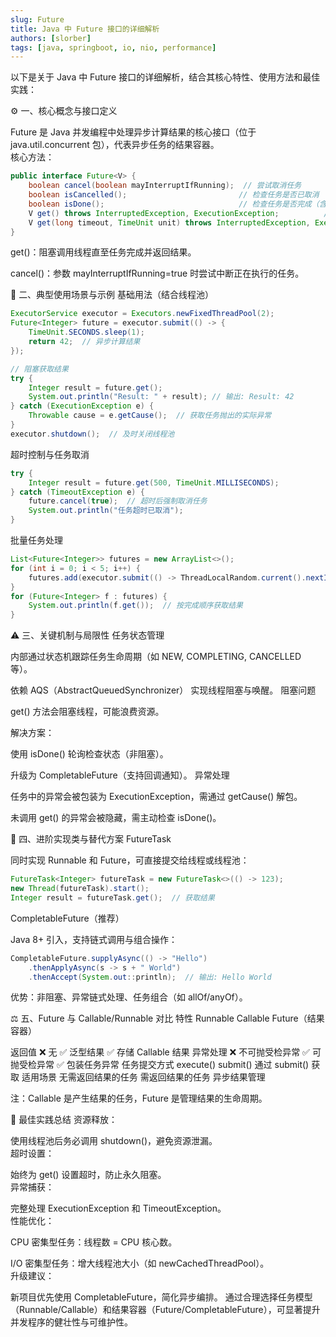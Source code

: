```yaml
---
slug: Future
title: Java 中 Future 接口的详细解析
authors: [slorber]
tags: [java, springboot, io, nio, performance]
---
```


以下是关于 Java 中 Future 接口的详细解析，结合其核心特性、使用方法和最佳实践：

⚙️ 一、核心概念与接口定义

Future 是 Java 并发编程中处理异步计算结果的核心接口（位于 java.util.concurrent 包），代表异步任务的结果容器。  
核心方法：  
```java
public interface Future<V> {
    boolean cancel(boolean mayInterruptIfRunning);  // 尝试取消任务
    boolean isCancelled();                         // 检查任务是否已取消
    boolean isDone();                              // 检查任务是否完成（含正常结束、异常或取消）
    V get() throws InterruptedException, ExecutionException;          // 阻塞获取结果
    V get(long timeout, TimeUnit unit) throws InterruptedException, ExecutionException, TimeoutException; // 带超时的结果获取
}
```

get()：阻塞调用线程直至任务完成并返回结果。

cancel()：参数 mayInterruptIfRunning=true 时尝试中断正在执行的任务。

🚀 二、典型使用场景与示例
基础用法（结合线程池）

```java
ExecutorService executor = Executors.newFixedThreadPool(2);
Future<Integer> future = executor.submit(() -> {
    TimeUnit.SECONDS.sleep(1);
    return 42;  // 异步计算结果
});

// 阻塞获取结果
try {
    Integer result = future.get();  
    System.out.println("Result: " + result); // 输出: Result: 42
} catch (ExecutionException e) {
    Throwable cause = e.getCause();  // 获取任务抛出的实际异常
}
executor.shutdown();  // 及时关闭线程池
```

超时控制与任务取消

```java
try {
    Integer result = future.get(500, TimeUnit.MILLISECONDS); 
} catch (TimeoutException e) {
    future.cancel(true);  // 超时后强制取消任务
    System.out.println("任务超时已取消");
}
```

批量任务处理

```java
List<Future<Integer>> futures = new ArrayList<>();
for (int i = 0; i < 5; i++) {
    futures.add(executor.submit(() -> ThreadLocalRandom.current().nextInt(100)));
}
for (Future<Integer> f : futures) {
    System.out.println(f.get());  // 按完成顺序获取结果
}
```

⚠️ 三、关键机制与局限性
任务状态管理

内部通过状态机跟踪任务生命周期（如 NEW, COMPLETING, CANCELLED 等）。

依赖 AQS（AbstractQueuedSynchronizer） 实现线程阻塞与唤醒。
阻塞问题

get() 方法会阻塞线程，可能浪费资源。

解决方案：  

使用 isDone() 轮询检查状态（非阻塞）。  

升级为 CompletableFuture（支持回调通知）。
异常处理

任务中的异常会被包装为 ExecutionException，需通过 getCause() 解包。

未调用 get() 的异常会被隐藏，需主动检查 isDone()。

🔧 四、进阶实现类与替代方案
FutureTask

同时实现 Runnable 和 Future，可直接提交给线程或线程池：

```java
FutureTask<Integer> futureTask = new FutureTask<>(() -> 123);
new Thread(futureTask).start();
Integer result = futureTask.get();  // 获取结果
```

CompletableFuture（推荐）

Java 8+ 引入，支持链式调用与组合操作：

```java
CompletableFuture.supplyAsync(() -> "Hello")
    .thenApplyAsync(s -> s + " World")
    .thenAccept(System.out::println);  // 输出: Hello World
```

优势：非阻塞、异常链式处理、任务组合（如 allOf/anyOf）。

⚖️ 五、Future 与 Callable/Runnable 对比
特性               Runnable Callable Future（结果容器）

返回值 ❌ 无 ✅ 泛型结果 ✅ 存储 Callable 结果
异常处理 ❌ 不可抛受检异常 ✅ 可抛受检异常 ✅ 包装任务异常
任务提交方式 execute() submit() 通过 submit() 获取
适用场景 无需返回结果的任务 需返回结果的任务 异步结果管理

注：Callable 是产生结果的任务，Future 是管理结果的生命周期。

💎 最佳实践总结
资源释放：  

   使用线程池后务必调用 shutdown()，避免资源泄漏。  
超时设置：  

   始终为 get() 设置超时，防止永久阻塞。  
异常捕获：  

   完整处理 ExecutionException 和 TimeoutException。  
性能优化：  

CPU 密集型任务：线程数 = CPU 核心数。  

I/O 密集型任务：增大线程池大小（如 newCachedThreadPool）。  
升级建议：  

   新项目优先使用 CompletableFuture，简化异步编排。
通过合理选择任务模型（Runnable/Callable）和结果容器（Future/CompletableFuture），可显著提升并发程序的健壮性与可维护性。
